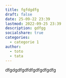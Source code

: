 ```yaml
---
title: fgfdgdfg
draft: false
date: 25-09-22 23:39
lastmod: 2022-09-25 23:39
description: gdfgg
socialshare: true
categories:
  - categorie 1
author:
  - toto
  - tata
---
```

dfgdgdfgdfdfgdfgdfgdfg